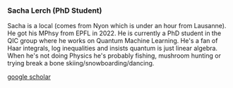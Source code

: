 ### Sacha Lerch (PhD Student)

Sacha is a local (comes from Nyon which is under an hour from Lausanne). He got his MPhsy from EPFL in 2022. He is currently a PhD student in the QIC group where he works on Quantum Machine Learning. He's a fan of Haar integrals, log inequalities and insists quantum is just linear algebra. When he's not doing Physics he's probably fishing, mushroom hunting or trying break a bone skiing/snowboarding/dancing. 

[google scholar](https://scholar.google.com/citations?hl=en&user=N19BFfkAAAAJ)
